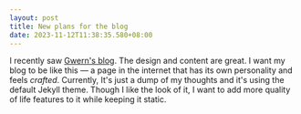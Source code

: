 ```yaml
---
layout: post
title: New plans for the blog
date: 2023-11-12T11:38:35.580+08:00
---
```

I recently saw [Gwern's blog](https://gwern.net/). The design and content are great. I want my blog to be like this — a page in the internet that has its own personality and feels _crafted_. Currently, It's just a dump of my thoughts and it's using the default Jekyll theme. Though I like the look of it, I want to add more quality of life features to it while keeping it static.
